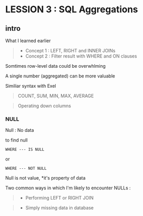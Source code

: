 # LESSION 3 : SQL Aggregations

## intro

What I learned earlier

> * Concept 1 : LEFT, RIGHT and INNER JOINs
> * Concept 2 : Filter result with WHERE and ON clauses

Somtimes row-level data could be overwhlming

A single number (aggregated) can be more valuable

Similiar syntax with Exel

> COUNT, SUM, MIN, MAX, AVERAGE

> Operating down columns

### NULL

Null : No data

to find null

    WHERE --- IS NULL
    
or

    WHERE --- NOT NULL

Null is not value, *it's property of data

Two common ways in which I'm likely to encounter NULLs :

> * Performing LEFT or RIGHT JOIN

> * Simply missing data in database
